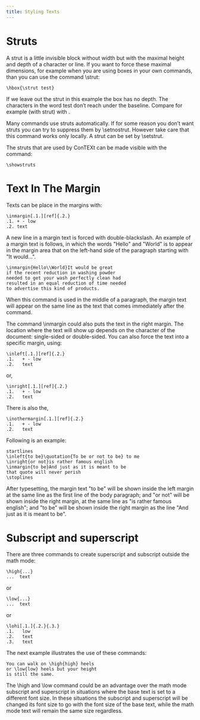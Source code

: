 ```yaml
---
title: Styling Texts
---
```


# Struts

A strut is a little invisible block without width but with the maximal height
and depth of a character or line. If you want to force these maximal
dimensions, for example when you are using boxes in your own commands, than you
can use the command \strut:

    \hbox{\strut test}

If we leave out the strut in this example the box has no depth. The characters
in the word test don’t reach under the baseline. Compare for example (with
strut) with .  

Many commands use struts automatically. If for some reason you
don’t want struts you can try to suppress them by \setnostrut. However take
care that this command works only locally. A strut can be set by \setstrut.

The struts that are used by ConTEXt can be made visible with the command:

    \showstruts


# Text In The Margin

Texts can be place in the margins with:

    \inmargin[.1.][ref]{.2.}
    .1. + - low 
    .2. text

A new line in a margin text is forced with double-blackslash. An example of a
margin text is follows, in which the words "Hello" and "World" is to appear in
the margin area that on the left-hand side of the paragraph starting with "It
would...". 

    \inmargin{Hello\\World}It would be great
    if the recent reduction in washing powder 
    needed to get your wash perfectly clean had 
    resulted in an equal reduction of time needed 
    to advertise this kind of products.

When this command is used in the middle of a paragraph, the margin text will
appear on the same line as the text that comes immediately after the command. 

The command \inmargin could also puts the text in the right margin. The
location where the text will show up depends on the character of the document:
single-sided or double-sided. You can also force the text into a specific
margin, using:

    \inleft[.1.][ref]{.2.}
    .1.   + - low
    .2.   text

or,

    \inright[.1.][ref]{.2.}
    .1.   + - low
    .2.   text

There is also the,

    \inothermargin[.1.][ref]{.2.}
    .1.   + - low
    .2.   text

Following is an example:

    startlines
    \inleft{to be}\quotation{To be or not to be} to me
    \inright{or not}is rather famous english
    \inmargin{to be}And just as it is meant to be
    that quote will never perish
    \stoplines

After typesetting, the margin text "to be" will be shown inside the left margin
at the same line as the first line of the body paragraph; and "or not" will be
shown inside the right margin, at the same line as "is rather famous english";
and "to be" will be shown inside the right margin as the line "And just as it
is meant to be".



# Subscript and superscript

There are three commands to create superscript and subscript
outside the math mode:

    \high{...}
    ...  text

or 

    \low{...}
    ...  text

or

    \lohi[.1.]{.2.}{.3.}
    .1.   low
    .2.   text
    .3.   text

The next example illustrates the use of these commands:

    You can walk on \high{high} heels
    or \low{low} heels but your height
    is still the same.

The \high and \low command could be an advantage over the math mode subscript
and superscript in situations where the base text is set to a different font
size.  In these situations the subscript and superscript will be changed its
font size to go with the font size of the base text, while the math mode text
will remain the same size regardless.








